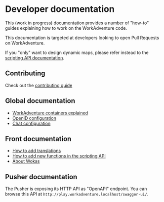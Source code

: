 # Developer documentation

This (work in progress) documentation provides a number of "how-to" guides explaining how to work on the WorkAdventure
code.

This documentation is targeted at developers looking to open Pull Requests on WorkAdventure.

If you "only" want to design dynamic maps, please refer instead to the [scripting API documentation](https://workadventu.re/map-building/scripting.md).

## Contributing

Check out the [contributing guide](../../CONTRIBUTING.md)


## Global documentation

- [WorkAdventure containers explained](communication-between-services.md)
- [OpenID configuration](openid.md)
- [Chat configuration](chat.md)

## Front documentation

- [How to add translations](how-to-translate.md)
- [How to add new functions in the scripting API](contributing-to-scripting-api.md)
- [About Wokas](wokas.md)

## Pusher documentation

The Pusher is exposing its HTTP API as "OpenAPI" endpoint.
You can browse this API at `http://play.workadventure.localhost/swagger-ui/`.
